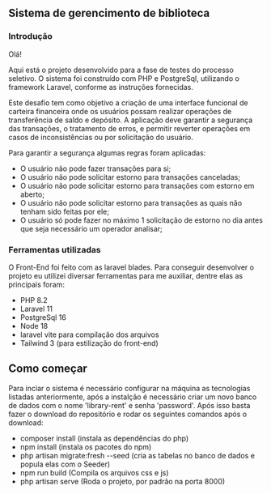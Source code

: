 ## Sistema de gerencimento de biblioteca

### Introdução

Olá!

Aqui está o projeto desenvolvido para a fase de testes do processo seletivo. O sistema foi construído com PHP e PostgreSql, utilizando o framework Laravel, conforme as instruções fornecidas.

Este desafio tem como objetivo a criação de uma interface funcional de carteira financeira onde os usuários possam realizar operações de transferência de saldo e depósito. A aplicação deve garantir a segurança das transações, o tratamento de erros, e permitir reverter operações em casos de inconsistências ou por solicitação do usuário.

Para garantir a segurança algumas regras foram aplicadas: 

- O usuário não pode fazer transações para si;
- O usuário não pode solicitar estorno para transações canceladas;
- O usuário não pode solicitar estorno para transações com estorno em aberto;
- O usuário não pode solicitar estorno para transações as quais não tenham sido feitas por ele;
- O usuário só pode fazer no máximo 1 solicitação de estorno no dia antes que seja necessário um operador analisar;

### Ferramentas utilizadas

O Front-End foi feito com as laravel blades.
Para conseguir desenvolver o projeto eu utilizei diversar ferramentas para me auxiliar, dentre elas as principais foram:

- PHP 8.2
- Laravel 11
- PostgreSql 16
- Node 18
- laravel vite para compilação dos arquivos
- Tailwind 3 (para estilização do front-end)

## Como começar

Para inciar o sistema é necessário configurar na máquina as tecnologias listadas anteriormente, após a instalção é necessário criar um novo banco de dados com o nome 'library-rent' e senha 'password'. Após isso basta fazer o download do repositório e rodar os seguintes comandos após o download:

- composer install (instala as dependências do php)
- npm install (instala os pacotes do npm)
- php artisan migrate:fresh --seed (cria as tabelas no banco de dados e popula elas com o Seeder)
- npm run build (Compila os arquivos css e js)
- php artisan serve (Roda o projeto, por padrão na porta 8000)
